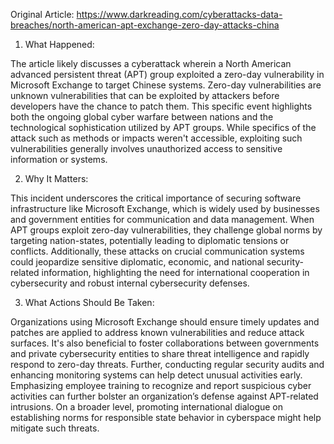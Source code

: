 Original Article: https://www.darkreading.com/cyberattacks-data-breaches/north-american-apt-exchange-zero-day-attacks-china

1) What Happened:

The article likely discusses a cyberattack wherein a North American advanced persistent threat (APT) group exploited a zero-day vulnerability in Microsoft Exchange to target Chinese systems. Zero-day vulnerabilities are unknown vulnerabilities that can be exploited by attackers before developers have the chance to patch them. This specific event highlights both the ongoing global cyber warfare between nations and the technological sophistication utilized by APT groups. While specifics of the attack such as methods or impacts weren't accessible, exploiting such vulnerabilities generally involves unauthorized access to sensitive information or systems.

2) Why It Matters:

This incident underscores the critical importance of securing software infrastructure like Microsoft Exchange, which is widely used by businesses and government entities for communication and data management. When APT groups exploit zero-day vulnerabilities, they challenge global norms by targeting nation-states, potentially leading to diplomatic tensions or conflicts. Additionally, these attacks on crucial communication systems could jeopardize sensitive diplomatic, economic, and national security-related information, highlighting the need for international cooperation in cybersecurity and robust internal cybersecurity defenses.

3) What Actions Should Be Taken:

Organizations using Microsoft Exchange should ensure timely updates and patches are applied to address known vulnerabilities and reduce attack surfaces. It's also beneficial to foster collaborations between governments and private cybersecurity entities to share threat intelligence and rapidly respond to zero-day threats. Further, conducting regular security audits and enhancing monitoring systems can help detect unusual activities early. Emphasizing employee training to recognize and report suspicious cyber activities can further bolster an organization’s defense against APT-related intrusions. On a broader level, promoting international dialogue on establishing norms for responsible state behavior in cyberspace might help mitigate such threats.